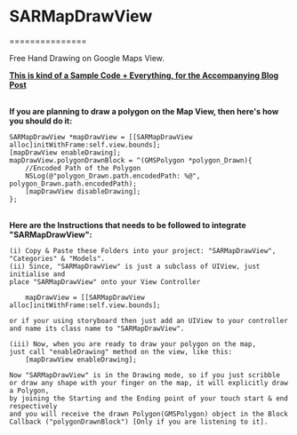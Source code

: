 # SARMapDrawView
===============

Free Hand Drawing on Google Maps View.

**[This is kind of a Sample Code + Everything, for the Accompanying Blog Post](http://saru2020.blogspot.com/2015/05/free-hand-drawing-on-googles-map-view.html)**<br/>
	
<br/>
<b>If you are planning to draw a polygon on the Map View, then here's how you should do it:</b>


    SARMapDrawView *mapDrawView = [[SARMapDrawView alloc]initWithFrame:self.view.bounds];
    [mapDrawView enableDrawing];
    mapDrawView.polygonDrawnBlock = ^(GMSPolygon *polygon_Drawn){
	    //Encoded Path of the Polygon
        NSLog(@"polygon_Drawn.path.encodedPath: %@", polygon_Drawn.path.encodedPath);
	    [mapDrawView disableDrawing];
    };

<br/>
<b>Here are the Instructions that needs to be followed to integrate "SARMapDrawView": </b>
	
	(i) Copy & Paste these Folders into your project: "SARMapDrawView", "Categories" & "Models".
	(ii) Since, "SARMapDrawView" is just a subclass of UIView, just initialise and 
	place "SARMapDrawView" onto your View Controller 
    
    	mapDrawView = [[SARMapDrawView alloc]initWithFrame:self.view.bounds];
	
	or if your using storyboard then just add an UIView to your controller 
	and name its class name to "SARMapDrawView".
	
	(iii) Now, when you are ready to draw your polygon on the map, 
	just call "enableDrawing" method on the view, like this:
		[mapDrawView enableDrawing];
		
	Now "SARMapDrawView" is in the Drawing mode, so if you just scribble 
	or draw any shape with your finger on the map, it will explicitly draw a Polygon, 
	by joining the Starting and the Ending point of your touch start & end respectively 
	and you will receive the drawn Polygon(GMSPolygon) object in the Block 
	Callback ("polygonDrawnBlock") [Only if you are listening to it].
	
<br/>
	